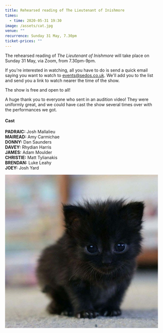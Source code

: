 ```yaml
---
title: Rehearsed reading of The Lieutenant of Inishmore
times:
  - time: 2020-05-31 19:30
image: /assets/cat.jpg
venue: ""
recurrence: Sunday 31 May, 7.30pm
ticket-prices: ""
---
```

The rehearsed reading of *The Lieutenant of Inishmore* will take place on Sunday 31 May, via Zoom, from 7.30pm-9pm.

If you're interested in watching, all you have to do is send a quick email saying you want to watch to events@sedos.co.uk. We'll add you to the list and send you a link to watch nearer the time of the show. 

The show is free and open to all!

A huge thank you to everyone who sent in an audition video! They were uniformly great, and we could have cast the show several times over with the performances we got. 

#### **Cast**

**PADRAIC:** Josh Mallalieu \
**MAIREAD:** Amy Carmichae\
**DONNY:** Dan Saunders \
**DAVEY:** Rhydian Harris \
**JAMES:** Adam Moulder \
**CHRISTIE:** Matt Tylianakis \
**BRENDAN:** Luke Leahy \
**JOEY:** Josh Yard

![](/assets/cat.jpg)